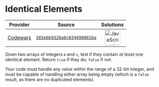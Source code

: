 [_metadata_:generated]: - "true"

# Identical Elements

<!-- INFO TABLE BEGIN -->

| Provider                                        | Source                                                                               | Solutions                                                                                                                                                    |
| :---------------------------------------------: | :----------------------------------------------------------------------------------: | :----------------------------------------------------------------------------------------------------------------------------------------------------------: |
| [Codewars](../../../docs/providers/Codewars.md) | [`583ebb9328a0c034490001ba`](https://www.codewars.com/kata/583ebb9328a0c034490001ba) | [<img src="https://res.cloudinary.com/rascaltwo/image/upload/v1631924076/javascript_ehszr7.svg" alt="JavaScript" title="JavaScript" width="50" />](solve.js) |

<!-- INFO TABLE END -->

Given two arrays of integers `m` and `n`, test if they contain *at least* one identical element. Return `true` if they do; `false` if not.

Your code must handle any value within the range of a 32-bit integer, and must be capable of handling either array being empty (which is a `false` result, as there are no duplicated elements).
